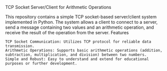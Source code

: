 TCP Socket Server/Client for Arithmetic Operations

This repository contains a simple TCP socket-based server/client system implemented in Python. The system allows a client to connect to a server, send a message containing two values and an arithmetic operation, and receive the result of the operation from the server.
Features

    TCP Socket Communication: Utilizes TCP protocol for reliable data transmission.
    Arithmetic Operations: Supports basic arithmetic operations (addition, subtraction, multiplication, and division) between two numbers.
    Simple and Robust: Easy to understand and extend for educational purposes or further development.

